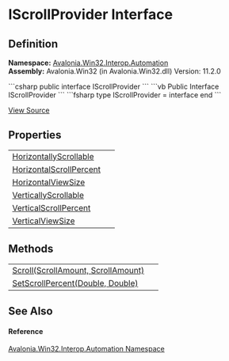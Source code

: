 # IScrollProvider Interface




## Definition
**Namespace:** <a href="N_Avalonia_Win32_Interop_Automation">Avalonia.Win32.Interop.Automation</a>  
**Assembly:** Avalonia.Win32 (in Avalonia.Win32.dll) Version: 11.2.0

<Tabs groupId="api-code-preview">
<TabItem value="csharp" label="C#">
```csharp
public interface IScrollProvider
```
</TabItem>
<TabItem value="vb" label="VB">
```vb
Public Interface IScrollProvider
```
</TabItem>
<TabItem value="fsharp" label="F#">
```fsharp
type IScrollProvider = interface end
```
</TabItem>
</Tabs>



<a href="https://github.com/AvaloniaUI/Avalonia/tree/master/src/Windows/Avalonia.Win32/Interop/Automation/IScrollProvider.cs" title="View the source code">View Source</a>



## Properties
<table>
<tr>
<td><a href="P_Avalonia_Win32_Interop_Automation_IScrollProvider_HorizontallyScrollable">HorizontallyScrollable</a></td>
<td> </td>
</tr>
<tr>
<td><a href="P_Avalonia_Win32_Interop_Automation_IScrollProvider_HorizontalScrollPercent">HorizontalScrollPercent</a></td>
<td> </td>
</tr>
<tr>
<td><a href="P_Avalonia_Win32_Interop_Automation_IScrollProvider_HorizontalViewSize">HorizontalViewSize</a></td>
<td> </td>
</tr>
<tr>
<td><a href="P_Avalonia_Win32_Interop_Automation_IScrollProvider_VerticallyScrollable">VerticallyScrollable</a></td>
<td> </td>
</tr>
<tr>
<td><a href="P_Avalonia_Win32_Interop_Automation_IScrollProvider_VerticalScrollPercent">VerticalScrollPercent</a></td>
<td> </td>
</tr>
<tr>
<td><a href="P_Avalonia_Win32_Interop_Automation_IScrollProvider_VerticalViewSize">VerticalViewSize</a></td>
<td> </td>
</tr>
</table>

## Methods
<table>
<tr>
<td><a href="M_Avalonia_Win32_Interop_Automation_IScrollProvider_Scroll">Scroll(ScrollAmount, ScrollAmount)</a></td>
<td> </td>
</tr>
<tr>
<td><a href="M_Avalonia_Win32_Interop_Automation_IScrollProvider_SetScrollPercent">SetScrollPercent(Double, Double)</a></td>
<td> </td>
</tr>
</table>

## See Also


#### Reference
<a href="N_Avalonia_Win32_Interop_Automation">Avalonia.Win32.Interop.Automation Namespace</a>  
